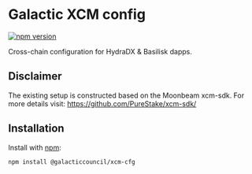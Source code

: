 # Galactic XCM config

[![npm version](https://img.shields.io/npm/v/@galacticcouncil/xcm-cfg.svg)](https://www.npmjs.com/package/@galacticcouncil/xcm-cfg)

Cross-chain configuration for HydraDX & Basilisk dapps.

## Disclaimer

The existing setup is constructed based on the Moonbeam xcm-sdk.
For more details visit: https://github.com/PureStake/xcm-sdk/

## Installation

Install with [npm](https://www.npmjs.com/):

`npm install @galacticcouncil/xcm-cfg`
